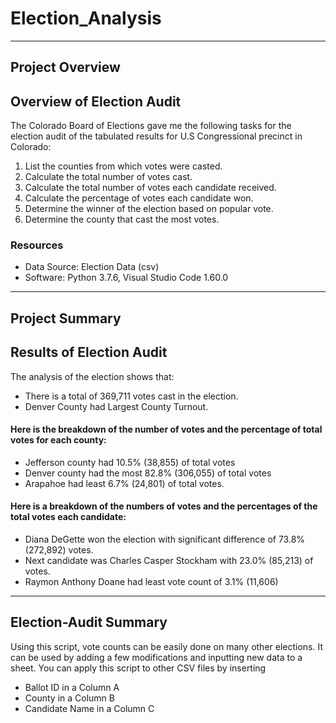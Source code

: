 # Election_Analysis
---

## Project Overview
## Overview of Election Audit
The Colorado Board of Elections gave me the following tasks for the election audit of the tabulated results for U.S Congressional precinct in Colorado:

1.	List the counties from which votes were casted.
2.	Calculate the total number of votes cast.
3.	Calculate the total number of votes each candidate received.
4.	Calculate the percentage of votes each candidate won.
5.	Determine the winner of the election based on popular vote.
6.	Determine the county that cast the most votes.

### Resources
- Data Source: Election Data (csv)
- Software: Python 3.7.6, Visual Studio Code 1.60.0

---

## Project Summary
## Results of Election Audit

The analysis of the election shows that:
- There is a total of 369,711 votes cast in the election.
- Denver County had Largest County Turnout.
#### Here is  the breakdown of the number of votes and the percentage of total votes for each county:
- Jefferson county had 10.5% (38,855) of total votes
- Denver county had the most 82.8% (306,055) of total votes
- Arapahoe had least 6.7% (24,801) of total votes.
#### Here is a breakdown of the numbers of votes and the percentages of the total votes each candidate:
- Diana DeGette won the election with significant difference of 73.8% (272,892) votes.
- Next candidate was Charles Casper Stockham with 23.0% (85,213) of votes.
- Raymon Anthony Doane had least vote count of 3.1% (11,606)

---

## Election-Audit Summary
Using this script, vote counts can be easily done on many other elections.
It can be used by adding a few modifications and inputting new data to a sheet. 
You can apply this script to other CSV files by inserting 
- Ballot ID in a Column A
- County in a Column B 
- Candidate Name in a Column C
